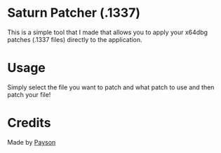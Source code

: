 # Saturn Patcher (.1337)

This is a simple tool that I made that allows you to apply your x64dbg patches (.1337 files) directly to the
application.

# Usage

Simply select the file you want to patch and what patch to use and then patch your file!

# Credits

Made by [Payson](https://github.com/paysonism)